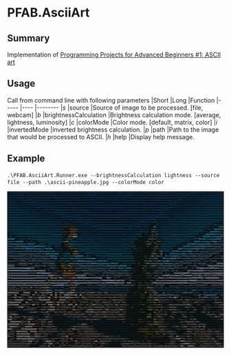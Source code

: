 # PFAB.AsciiArt

## Summary

Implementation of [Programming Projects for Advanced Beginners #1: ASCII art](https://robertheaton.com/2018/06/12/programming-projects-for-advanced-beginners-ascii-art/)

## Usage

Call from command line with following parameters
|Short   |Long                    |Function
|-----   |----                    |--------
|*s*     |source                  |Source of image to be processed. [file, webcam]
|*b*     |brightnessCalculation   |Brightness calculation mode. [average, lightness, luminosity]
|*c*     |colorMode               |Color mode. [default, matrix, color]
|*i*     |invertedMode            |Inverted brightness calculation.
|*p*     |path                    |Path to the image that would be processed to ASCII.
|*h*     |help                    |Display help message.

## Example

```console
.\PFAB.AsciiArt.Runner.exe --brightnessCalculation lightness --source file --path .\ascii-pineapple.jpg --colorMode color
```

![ASII Art Pineapple](https://raw.githubusercontent.com/Kolejarz/PFAB.AsciiArt/assets/PFAB.AsciiArt.Runner/assets/ascii.png "Pineapple")
